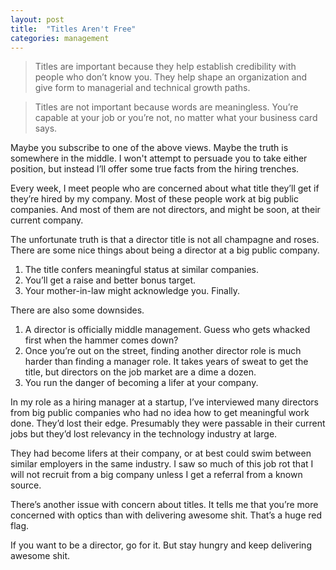 ```yaml
---
layout: post
title:  "Titles Aren't Free"
categories: management
---
```

> Titles are important because they help establish credibility with people who don’t know you. They help shape an organization and give form to managerial and technical growth paths.

> Titles are not important because words are meaningless. You’re capable at your job or you’re not, no matter what your business card says.

Maybe you subscribe to one of the above views. 
Maybe the truth is somewhere in the middle.
I won't attempt to persuade you to take either position, 
but instead I’ll offer some true facts from the hiring trenches.

Every week, I meet people who are concerned about what title 
they’ll get if they’re hired by my company.
Most of these people work at big public companies.
And most of them are not directors, and might be soon, at their current company.

The unfortunate truth is that a director title is not all champagne and roses. 
There are some nice things about being a director at a big public company. 

1. The title confers meaningful status at similar companies.
2. You’ll get a raise and better bonus target.
3. Your mother-in-law might acknowledge you. Finally.

There are also some downsides.

1. A director is officially middle management. 
Guess who gets whacked first when the hammer comes down?
2. Once you’re out on the street, finding another director role 
is much harder than finding a manager role. It takes years of 
sweat to get the title, but directors on the job market are 
a dime a dozen.
3. You run the danger of becoming a lifer at your company.

In my role as a hiring manager at a startup, I’ve interviewed many 
directors from big public companies who had no idea how to get 
meaningful work done.
They’d lost their edge.
Presumably they were passable in their current jobs but they’d 
lost relevancy in the technology industry at large.

They had become lifers at their company, or at best 
could swim between similar employers in the same industry.
I saw so much of this job rot that I will not recruit from a big 
company unless I get a referral from a known source.

There’s another issue with concern about titles. 
It tells me that you’re more concerned with optics than with delivering awesome shit. 
That’s a huge red flag.

If you want to be a director, go for it. 
But stay hungry and keep delivering awesome shit. 
